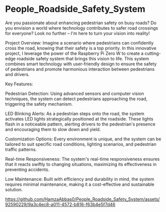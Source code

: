 # People_Roadside_Safety_System
Are you passionate about enhancing pedestrian safety on busy roads? Do you envision a world where technology contributes to safer road crossings for everyone? Look no further – I'm here to turn your vision into reality!

Project Overview:
Imagine a scenario where pedestrians can confidently cross the road, knowing that their safety is a top priority. In this innovative project, I leverage the power of the Raspberry Pi Zero W to create a cutting-edge roadside safety system that brings this vision to life. This system combines smart technology with user-friendly design to ensure the safety of pedestrians and promote harmonious interaction between pedestrians and drivers.

Key Features:

Pedestrian Detection: Using advanced sensors and computer vision techniques, the system can detect pedestrians approaching the road, triggering the safety mechanism.

LED Blinking Alerts: As a pedestrian steps onto the road, the system activates LED lights strategically positioned at the roadside. These lights flash in a noticeable pattern, alerting drivers to the pedestrian's presence and encouraging them to slow down and yield.

Customization Options: Every environment is unique, and the system can be tailored to suit specific road conditions, lighting scenarios, and pedestrian traffic patterns.

Real-time Responsiveness: The system's real-time responsiveness ensures that it reacts swiftly to changing situations, maximizing its effectiveness in preventing accidents.

Low Maintenance: Built with efficiency and durability in mind, the system requires minimal maintenance, making it a cost-effective and sustainable solution.

https://github.com/HamzaAbbas0/People_Roadside_Safety_System/assets/92590229/9a3c4ec8-a011-4572-b816-f63b4e5f7d46

